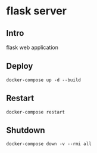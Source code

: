 # flask server

## Intro
flask web application

## Deploy
```
docker-compose up -d --build
```

## Restart 
```
docker-compose restart
```

## Shutdown
```
docker-compose down -v --rmi all
```
